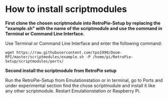 # How to install scriptmodules

**First clone the chosen scriptmodule into RetroPie-Setup by replacing the "example.sh" with the name of the scriptmodule and use the command in Terminal or Command Line Interface.**

Use Terminal or Command Line Interface and enter the following command:
```
wget https://raw.githubusercontent.com/tpo1990/Doom-RPI/master/scriptmodules/example.sh -P /home/pi/RetroPie-Setup/scriptmodules/ports/
```

**Second install the scriptmodule from RetroPie setup**

Run the RetroPie-Setup from Emulationstation or in terminal, go to Ports and under experimental section find the chose scriptmodule and install it like any other scriptmodule. Restart Emulationstation or Raspberry Pi.
